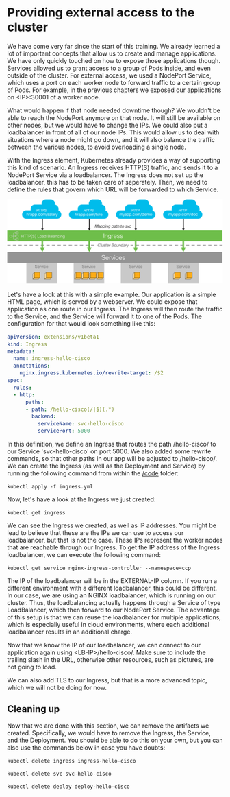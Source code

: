 # Providing external access to the cluster
We have come very far since the start of this training. We already learned a lot of important concepts that allow us to create and manage applications. We have only quickly touched on how to expose those applications though. Services allowed us to grant access to a group of Pods inside, and even outside of the cluster. For external access, we used a NodePort Service, which uses a port on each worker node to forward traffic to a certain group of Pods. For example, in the previous chapters we exposed our applications on &lt;IP&gt;:30001 of a worker node.

What would happen if that node needed downtime though? We wouldn't be able to reach the NodePort anymore on that node. It will still be available on other nodes, but we would have to change the IPs. We could also put a loadbalancer in front of all of our node IPs. This would allow us to deal with situations where a node might go down, and it will also balance the traffic between the various nodes, to avoid overloading a single node.

With the Ingress element, Kubernetes already provides a way of supporting this kind of scenario. An Ingress receives HTTP(S) traffic, and sends it to a NodePort Service via a loadbalancer. The Ingress does not set up the loadbalancer, this has to be taken care of seperately. Then, we need to define the rules that govern which URL will be forwarded to which Service.

![Ingress](img/ingress.png?raw=true "Ingress")

Let's have a look at this with a simple example. Our application is a simple HTML page, which is served by a webserver. We could expose that application as one route in our Ingress. The Ingress will then route the traffic to the Service, and the Service will forward it to one of the Pods. The configuration for that would look something like this:

```yaml
apiVersion: extensions/v1beta1
kind: Ingress
metadata:
  name: ingress-hello-cisco
  annotations:
    nginx.ingress.kubernetes.io/rewrite-target: /$2
spec:
  rules:
  - http:
      paths:
      - path: /hello-cisco(/|$)(.*)
        backend:
          serviceName: svc-hello-cisco
          servicePort: 5000
```

In this definition, we define an Ingress that routes the path /hello-cisco/ to our Service 'svc-hello-cisco' on port 5000. We also added some rewrite commands, so that other paths in our app will be adjusted to /hello-cisco/. We can create the Ingress (as well as the Deployment and Service) by running the following command from within the [/code](code/ "/code") folder:


```
kubectl apply -f ingress.yml
```

Now, let's have a look at the Ingress we just created:

```
kubectl get ingress
```

We can see the Ingress we created, as well as IP addresses. You might be lead to believe that these are the IPs we can use to access our loadbalancer, but that is not the case. These IPs represent the worker nodes that are reachable through our Ingress. To get the IP address of the Ingress loadbalancer, we can execute the following command:

```
kubectl get service nginx-ingress-controller --namespace=ccp
```

The IP of the loadbalancer will be in the EXTERNAL-IP column. If you run a different environment with a different loadbalancer, this could be different. In our case, we are using an NGINX loadbalancer, which is running on our cluster. Thus, the loadbalancing actually happens through a Service of type LoadBalancer, which then forward to our NodePort Service. The advantage of this setup is that we can reuse the loadbalancer for multiple applications, which is especially useful in cloud environments, where each additional loadbalancer results in an additional charge.

Now that we know the IP of our loadbalancer, we can connect to our application again using &lt;LB-IP&gt;/hello-cisco/. Make sure to include the trailing slash in the URL, otherwise other resources, such as pictures, are not going to load.

We can also add TLS to our Ingress, but that is a more advanced topic, which we will not be doing for now.

## Cleaning up
Now that we are done with this section, we can remove the artifacts we created. Specifically, we would have to remove the Ingress, the Service, and the Deployment. You should be able to do this on your own, but you can also use the commands below in case you have doubts:

```
kubectl delete ingress ingress-hello-cisco
```

```
kubectl delete svc svc-hello-cisco
```

```
kubectl delete deploy deploy-hello-cisco
```
